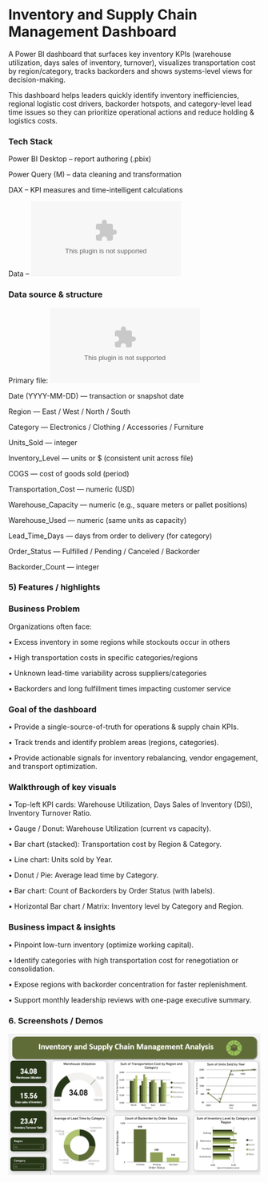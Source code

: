 # Inventory and Supply Chain Management Dashboard

A Power BI dashboard that surfaces key inventory KPIs (warehouse utilization, days sales of inventory, turnover), visualizes transportation cost by region/category, tracks backorders and shows systems-level views for decision-making.

This dashboard helps leaders quickly identify inventory inefficiencies, regional logistic cost drivers, backorder hotspots, and category-level lead time issues so they can prioritize operational actions and reduce holding & logistics costs.

### Tech Stack

Power BI Desktop – report authoring (.pbix)

Power Query (M) – data cleaning and transformation

DAX – KPI measures and time-intelligent calculations

Data – ![Dataset](https://github.com/Ayan1901/Inventory-and-Supply-Chain-Analytics-Dashboard/blob/main/Inventory_Supply_Chain_Dataset.csv)

### 	Data source & structure

Primary file: ![Dataset](https://github.com/Ayan1901/Inventory-and-Supply-Chain-Analytics-Dashboard/blob/main/Inventory_Supply_Chain_Dataset.csv)

Date (YYYY-MM-DD) — transaction or snapshot date

Region — East / West / North / South

Category — Electronics / Clothing / Accessories / Furniture

Units_Sold — integer

Inventory_Level — units or $ (consistent unit across file)

COGS — cost of goods sold (period)

Transportation_Cost — numeric (USD)

Warehouse_Capacity — numeric (e.g., square meters or pallet positions)

Warehouse_Used — numeric (same units as capacity)

Lead_Time_Days — days from order to delivery (for category)

Order_Status — Fulfilled / Pending / Canceled / Backorder

Backorder_Count — integer


### 5) Features / highlights

### Business Problem

Organizations often face:

• Excess inventory in some regions while stockouts occur in others

• High transportation costs in specific categories/regions

• Unknown lead-time variability across suppliers/categories

• Backorders and long fulfillment times impacting customer service

### Goal of the dashboard

• Provide a single-source-of-truth for operations & supply chain KPIs.

• Track trends and identify problem areas (regions, categories).

• Provide actionable signals for inventory rebalancing, vendor engagement, and transport optimization.

### Walkthrough of key visuals

• Top-left KPI cards: Warehouse Utilization, Days Sales of Inventory (DSI), Inventory Turnover Ratio.

• Gauge / Donut: Warehouse Utilization (current vs capacity).

• Bar chart (stacked): Transportation cost by Region & Category.

• Line chart: Units sold by Year.

• Donut / Pie: Average lead time by Category.

• Bar chart: Count of Backorders by Order Status (with labels).

• Horizontal Bar chart / Matrix: Inventory level by Category and Region.

### Business impact & insights

• Pinpoint low-turn inventory (optimize working capital).

• Identify categories with high transportation cost for renegotiation or consolidation.

• Expose regions with backorder concentration for faster replenishment.

• Support monthly leadership reviews with one-page executive summary.

### 6.	Screenshots / Demos
![Dashboard Preview](https://github.com/Ayan1901/Inventory-and-Supply-Chain-Analytics-Dashboard/blob/main/Snapshot%20of%20the%20dashboard.png)
